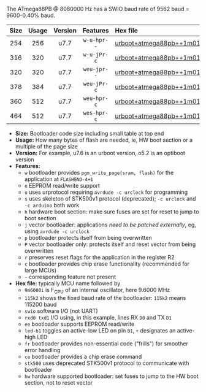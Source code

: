 The ATmega88PB @ 8080000 Hz has a SWIO baud rate of 9562 baud = 9600-0.40% baud.

|Size|Usage|Version|Features|Hex file|
|:-:|:-:|:-:|:-:|:--|
|254|256|u7.7|`w-u-hpr--`|[urboot+atmega88pb++1m0100i++++1k2_swio_rxd0_txd1_led+b5_hw.hex](https://raw.githubusercontent.com/stefanrueger/urboot.hex/main/cores/minicore/atmega88pb/internal_oscillator/fint++1m0100_Hz/br++++1k2_bps/urboot+atmega88pb++1m0100i++++1k2_swio_rxd0_txd1_led+b5_hw.hex)|
|316|320|u7.7|`w-u-jPr-c`|[urboot+atmega88pb++1m0100i++++1k2_swio_rxd0_txd1_led+b5_fr_ce.hex](https://raw.githubusercontent.com/stefanrueger/urboot.hex/main/cores/minicore/atmega88pb/internal_oscillator/fint++1m0100_Hz/br++++1k2_bps/urboot+atmega88pb++1m0100i++++1k2_swio_rxd0_txd1_led+b5_fr_ce.hex)|
|320|320|u7.7|`weu-jpr--`|[urboot+atmega88pb++1m0100i++++1k2_swio_rxd0_txd1_ee_led+b5.hex](https://raw.githubusercontent.com/stefanrueger/urboot.hex/main/cores/minicore/atmega88pb/internal_oscillator/fint++1m0100_Hz/br++++1k2_bps/urboot+atmega88pb++1m0100i++++1k2_swio_rxd0_txd1_ee_led+b5.hex)|
|378|384|u7.7|`weu-jPr-c`|[urboot+atmega88pb++1m0100i++++1k2_swio_rxd0_txd1_ee_led+b5_fr_ce.hex](https://raw.githubusercontent.com/stefanrueger/urboot.hex/main/cores/minicore/atmega88pb/internal_oscillator/fint++1m0100_Hz/br++++1k2_bps/urboot+atmega88pb++1m0100i++++1k2_swio_rxd0_txd1_ee_led+b5_fr_ce.hex)|
|360|512|u7.7|`weu-hpr-c`|[urboot+atmega88pb++1m0100i++++1k2_swio_rxd0_txd1_ee_led+b5_fr_ce_hw.hex](https://raw.githubusercontent.com/stefanrueger/urboot.hex/main/cores/minicore/atmega88pb/internal_oscillator/fint++1m0100_Hz/br++++1k2_bps/urboot+atmega88pb++1m0100i++++1k2_swio_rxd0_txd1_ee_led+b5_fr_ce_hw.hex)|
|464|512|u7.7|`wes-hpr-c`|[urboot+atmega88pb++1m0100i++++1k2_swio_rxd0_txd1_ee_led+b5_fr_ce_stk500_hw.hex](https://raw.githubusercontent.com/stefanrueger/urboot.hex/main/cores/minicore/atmega88pb/internal_oscillator/fint++1m0100_Hz/br++++1k2_bps/urboot+atmega88pb++1m0100i++++1k2_swio_rxd0_txd1_ee_led+b5_fr_ce_stk500_hw.hex)|

- **Size:** Bootloader code size including small table at top end
- **Usage:** How many bytes of flash are needed, ie, HW boot section or a multiple of the page size
- **Version:** For example, u7.6 is an urboot version, o5.2 is an optiboot version
- **Features:**
  + `w` bootloader provides `pgm_write_page(sram, flash)` for the application at `FLASHEND-4+1`
  + `e` EEPROM read/write support
  + `u` uses urprotocol requiring `avrdude -c urclock` for programming
  + `s` uses skeleton of STK500v1 protocol (deprecated); `-c urclock` and `-c arduino` both work
  + `h` hardware boot section: make sure fuses are set for reset to jump to boot section
  + `j` vector bootloader: applications *need to be patched externally*, eg, using `avrdude -c urclock`
  + `p` bootloader protects itself from being overwritten
  + `P` vector bootloader only: protects itself and reset vector from being overwritten
  + `r` preserves reset flags for the application in the register R2
  + `c` bootloader provides chip erase functionality (recommended for large MCUs)
  + `-` corresponding feature not present
- **Hex file:** typically MCU name followed by
  + `9m6000i` is F<sub>CPU</sub> of an internal oscillator, here 9.6000 MHz
  + `115k2` shows the fixed baud rate of the bootloader: `115k2` means 115200 baud
  + `swio` software I/O (not UART)
  + `rxd0 txd1` I/O using, in this example, lines RX `D0` and TX `D1`
  + `ee` bootloader supports EEPROM read/write
  + `led-b1` toggles an active-low LED on pin `B1`, `+` designates an active-high LED
  + `fr` bootloader provides non-essential code ("frills") for smoother error handling
  + `ce` bootloader provides a chip erase command
  + `stk500` uses deprecated STK500v1 protocol to communicate with bootloader
  + `hw` hardware supported bootloader: set fuses to jump to the HW boot section, not to reset vector
